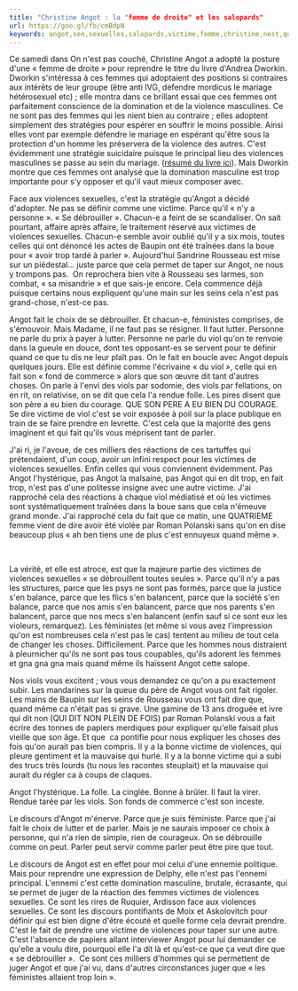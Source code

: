 ```yaml
---
title: "Christine Angot : la "femme de droite" et les salopards"
url: https://goo.gl/fb/cmBdpN
keywords: angot,sen,sexuelles,salopards,victime,femme,christine,nest,quon,violences,cest,victimes,femmes
---
```

Ce samedi dans On n'est pas couché, Christine Angot a adopté la posture d'une « femme de droite » pour reprendre le titre du livre d'Andrea Dworkin. Dworkin s'intéressa à ces femmes qui adoptaient des positions si contraires aux intérêts de leur groupe (être anti IVG, défendre mordicus le mariage hétérosexuel etc) ; elle montra dans ce brillant essai que ces femmes ont parfaitement conscience de la domination et de la violence masculines. Ce ne sont pas des femmes qui les nient bien au contraire ; elles adoptent simplement des stratégies pour espérer en souffrir le moins possible. Ainsi elles vont par exemple défendre le mariage en espérant qu'être sous la protection d'un homme les préservera de la violence des autres. C'est évidemment une stratégie suicidaire puisque le principal lieu des violences masculines se passe au sein du mariage. ([résumé du livre ici](http://www.crepegeorgette.com/2014/08/17/femmes-droite-dworkin/)). Mais Dworkin montre que ces femmes ont analysé que la domination masculine est trop importante pour s'y opposer et qu'il vaut mieux composer avec.

Face aux violences sexuelles, c'est la stratégie qu'Angot a décidé d'adopter. Ne pas se définir comme une victime. Parce qu'il « n'y a personne ». « Se débrouiller ». Chacun-e a feint de se scandaliser. On sait pourtant, affaire après affaire, le traitement réservé aux victimes de violences sexuelles. Chacun-e semble avoir oublié qu'il y a six mois, toutes celles qui ont dénoncé les actes de Baupin ont été traînées dans la boue pour « avoir trop tardé à parler ». Aujourd'hui Sandrine Rousseau est mise sur un piédestal... juste parce que cela permet de taper sur Angot, ne nous y trompons pas.  On reprochera bien vite à Rousseau ses larmes, son combat, « sa misandrie » et que sais-je encore. Cela commence déjà puisque certains nous expliquent qu'une main sur les seins cela n'est pas grand-chose, n'est-ce pas.

Angot fait le choix de se débrouiller. Et chacun-e, féministes comprises, de s'émouvoir. Mais Madame, il ne faut pas se résigner. Il faut lutter. Personne ne parle du prix à payer à lutter. Personne ne parle du viol qu'on te renvoie dans la gueule en douce, dont tes opposant-es se servent pour te définir quand ce que tu dis ne leur plaît pas. On le fait en boucle avec Angot depuis quelques jours. Elle est définie comme l'écrivaine « du viol », celle qui en fait son « fond de commerce » alors que son œuvre dit tant d'autres choses. On parle à l'envi des viols par sodomie, des viols par fellations, on en rit, on relativise, on se dit que cela l'a rendue folle. Les pires disent que son père a eu bien du courage. QUE SON PERE A EU BIEN DU COURAGE. Se dire victime de viol c'est se voir exposée à poil sur la place publique en train de se faire prendre en levrette. C'est cela que la majorité des gens imaginent et qui fait qu'ils vous méprisent tant de parler.

J'ai ri, je l'avoue, de ces milliers des réactions de ces tartuffes qui prétendaient, d'un coup, avoir un infini respect pour les victimes de violences sexuelles. Enfin celles qui vous conviennent évidemment. Pas Angot l'hystérique, pas Angot la malsaine, pas Angot qui en dit trop, en fait trop, n'est pas d'une politesse insigne avec une autre victime. J'ai rapproché cela des réactions à chaque viol médiatisé et où les victimes sont systématiquement traînées dans la boue sans que cela n'émeuve grand monde. J'ai rapproché cela du fait que ce matin, une QUATRIEME femme vient de dire avoir été violée par Roman Polanski sans qu'on en dise beaucoup plus « ah ben tiens une de plus c'est ennuyeux quand même ».

 

La vérité, et elle est atroce, est que la majeure partie des victimes de violences sexuelles « se débrouillent toutes seules ». Parce qu'il n'y a pas les structures, parce que les psys ne sont pas formés, parce que la justice s'en balance, parce que les flics s'en balancent, parce que la société s'en balance, parce que nos amis s'en balancent, parce que nos parents s'en balancent, parce que nos mecs s'en balancent (enfin sauf si ce sont eux les violeurs, remarquez). Les féministes (et même si vous avez l'impression qu'on est nombreuses cela n'est pas le cas) tentent au milieu de tout cela de changer les choses. Difficilement. Parce que les hommes nous distraient à pleurnicher qu'ils ne sont pas tous coupables, qu'ils adorent les femmes et gna gna gna mais quand même ils haïssent Angot cette salope.

Nos viols vous excitent ; vous vous demandez ce qu'on a pu exactement subir. Les mandarines sur la queue du père de Angot vous ont fait rigoler. Les mains de Baupin sur les seins de Rousseau vous ont fait dire que, quand même ca n'était pas si grave. Une gamine de 13 ans droguée et ivre qui dit non (QUI DIT NON PLEIN DE FOIS) par Roman Polanski vous a fait écrire des tonnes de papiers merdiques pour expliquer qu'elle faisait plus vieille que son âge. Et que  ca pontifie pour nous expliquer les choses des fois qu'on aurait pas bien compris. Il y a la bonne victime de violences, qui pleure gentiment et la mauvaise qui hurle. Il y a la bonne victime qui a subi des trucs très lourds (tu nous les racontes steuplait) et la mauvaise qui aurait du régler ca à coups de claques.

Angot l'hystérique. La folle. La cinglée. Bonne à brûler. Il faut la virer. Rendue tarée par les viols. Son fonds de commerce c'est son inceste.

Le discours d'Angot m'énerve. Parce que je suis féministe. Parce que j'ai fait le choix de lutter et de parler. Mais je ne saurais imposer ce choix à personne, qui n'a rien de simple, rien de courageux. On se débrouille comme on peut. Parler peut servir comme parler peut être pire que tout.

Le discours de Angot est en effet pour moi celui d'une ennemie politique. Mais pour reprendre une expression de Delphy, elle n'est pas l'ennemi principal. L'ennemi c'est cette domination masculine, brutale, écrasante, qui se permet de juger de la réaction des femmes victimes de violences sexuelles. Ce sont les rires de Ruquier, Ardisson face aux violences sexuelles. Ce sont les discours pontifiants de Moix et Askolovitch pour définir qui est bien digne d'être écouté et quelle forme cela devrait prendre. C'est le fait de prendre une victime de violences pour taper sur une autre. C'est l'absence de papiers allant interviewer Angot pour lui demander ce qu'elle a voulu dire, pourquoi elle l'a dit là et qu'est-ce que ça veut dire que « se débrouiller ».  Ce sont ces milliers d'hommes qui se permettent de juger Angot et que j'ai vu, dans d'autres circonstances juger que « les féministes allaient trop loin ».
